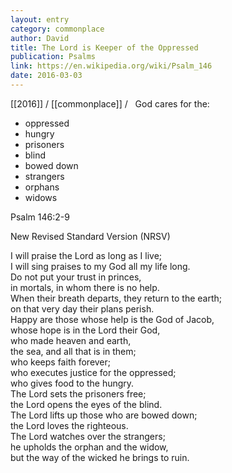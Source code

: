 ```yaml
---
layout: entry
category: commonplace
author: David
title: The Lord is Keeper of the Oppressed
publication: Psalms
link: https://en.wikipedia.org/wiki/Psalm_146
date: 2016-03-03
---
```


[[2016]] / [[commonplace]] / 
 
God cares for the:

* oppressed
* hungry
* prisoners
* blind
* bowed down
* strangers
* orphans
* widows

Psalm 146:2-9

New Revised Standard Version (NRSV)

I will praise the Lord as long as I live;
<br>    I will sing praises to my God all my life long. 
<br>Do not put your trust in princes,
<br>    in mortals, in whom there is no help.
<br>When their breath departs, they return to the earth;
<br>    on that very day their plans perish.
<br>Happy are those whose help is the God of Jacob,
<br>    whose hope is in the Lord their God,
<br>who made heaven and earth,
<br>    the sea, and all that is in them;
<br>who keeps faith forever;
<br>    who executes justice for the oppressed;
<br>    who gives food to the hungry.
<br>The Lord sets the prisoners free;
<br>    the Lord opens the eyes of the blind.
<br>The Lord lifts up those who are bowed down;
<br>    the Lord loves the righteous.
<br>The Lord watches over the strangers;
<br>    he upholds the orphan and the widow,
<br>    but the way of the wicked he brings to ruin.
